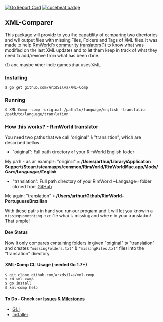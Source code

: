 [![Go Report Card](https://goreportcard.com/badge/github.com/arxdsilva/XML-Comp)](https://goreportcard.com/report/github.com/arxdsilva/XML-Comp)
[![codebeat badge](https://codebeat.co/badges/1600adbb-27a3-4c3b-803e-818e1834b51a)](https://codebeat.co/projects/github-com-arxdsilva-xml-comp)

## XML-Comparer
This package will provide to you the capability of comparing two directories and will output files with missing Files, Folders and Tags of XML files. It was made to help [RimWorld](http://rimworldgame.com/)'s [community translators](https://github.com/ludeon)(1) to know what was modified on the last XML updates and to let them keep in track of what they need to add/remove from what has been done.

(1) and maybe other indie games that uses XML

### Installing
```
$ go get github.com/ArxdSilva/XML-Comp
```

### Running
```shell
$ XML-Comp -comp -original /path/to/language/english -translation /path/to/language/translation
```

### How this works? - RimWorld translator
You need two paths that we call "original" & "translation", which are described bellow:
- "original": Full path directory of your RimWorld English folder

My path - as an example: "original" = **/Users/arthur/Library/Application Support/Steam/steamapps/common/RimWorld/RimWorldMac.app/Mods/Core/Languages/English**
- "translation": Full path directory of your RimWorld ~Language~ folder cloned from [GitHub](https://github.com/ludeon)

Me again: "translation" = **/Users/arthur/Github/RimWorld-PortugueseBrazilian**

With these paths in hand you run our program and It will let you know in a `missingSomethieng.txt` file what is missing and where in your translation! That simple!

#### Dev Status
Now It only compares containing folders in given "original" to "translation" and creates `"missingFolders.txt"` & `"missingFiles.txt"` files into the "translation" directory.

#### XML-Comp CLI Usage (needed Go 1.7+)
```shell
$ git clone github.com/arxdsilva/xml-comp
$ cd xml-comp
$ go install
$ xml-comp help
```

#### To Do - Check our [Issues](https://github.com/ArxdSilva/XML-Comp/issues) & [Milestones]()
- [GUI](https://github.com/ArxdSilva/XML-Comp/issues/10)
- [Installer](https://github.com/ArxdSilva/XML-Comp/issues/12)
